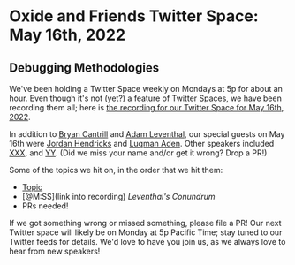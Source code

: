 # Oxide and Friends Twitter Space: May 16th, 2022

## Debugging Methodologies

We've been holding a Twitter Space weekly on Mondays at 5p for about an hour.
Even though it's not (yet?) a feature of Twitter Spaces, we have been
recording them all; here is
[the recording for our Twitter Space for May 16th, 2022](https://youtu.be/7B2y0-t0SKI).

In addition to
[Bryan Cantrill](https://twitter.com/bcantrill) and
[Adam Leventhal](https://twitter.com/ahl),
our special guests on May 16th were
[Jordan Hendricks](https://twitter.com/itsajordansystm) and
[Luqman Aden](https://twitter.com/luqma_).
Other speakers included
[XXX](),
and [YY]().
(Did we miss your name and/or get it wrong? Drop a PR!)

Some of the topics we hit on, in the order that we hit them:

- [Topic](link)
- [@M:SS](link into recording)
  *Leventhal's Conundrum*
- PRs needed!

If we got something wrong or missed something, please file a PR!
Our next Twitter space will likely be on Monday at 5p Pacific Time; stay tuned
to our Twitter feeds for details.  We'd love to have you join us, as we
always love to hear from new speakers!

